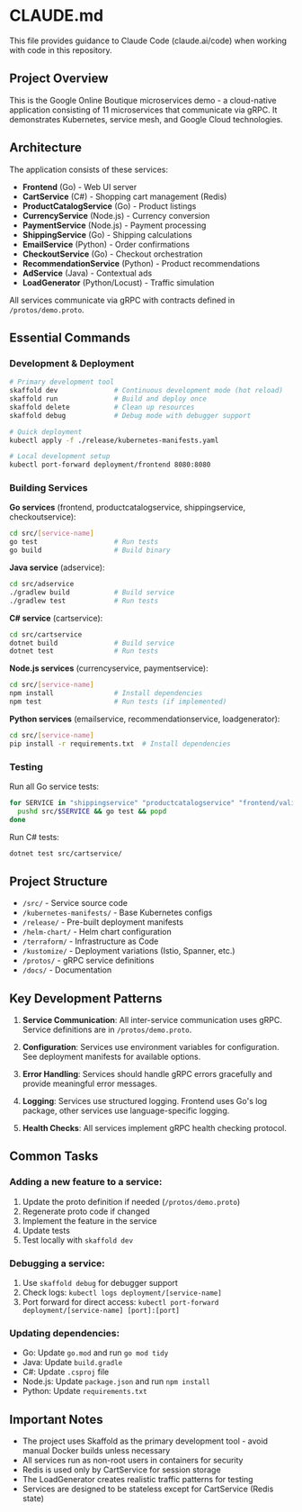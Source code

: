 # CLAUDE.md

This file provides guidance to Claude Code (claude.ai/code) when working with code in this repository.

## Project Overview

This is the Google Online Boutique microservices demo - a cloud-native application consisting of 11 microservices that communicate via gRPC. It demonstrates Kubernetes, service mesh, and Google Cloud technologies.

## Architecture

The application consists of these services:
- **Frontend** (Go) - Web UI server
- **CartService** (C#) - Shopping cart management (Redis)
- **ProductCatalogService** (Go) - Product listings
- **CurrencyService** (Node.js) - Currency conversion
- **PaymentService** (Node.js) - Payment processing
- **ShippingService** (Go) - Shipping calculations
- **EmailService** (Python) - Order confirmations
- **CheckoutService** (Go) - Checkout orchestration
- **RecommendationService** (Python) - Product recommendations
- **AdService** (Java) - Contextual ads
- **LoadGenerator** (Python/Locust) - Traffic simulation

All services communicate via gRPC with contracts defined in `/protos/demo.proto`.

## Essential Commands

### Development & Deployment
```bash
# Primary development tool
skaffold dev              # Continuous development mode (hot reload)
skaffold run              # Build and deploy once
skaffold delete           # Clean up resources
skaffold debug            # Debug mode with debugger support

# Quick deployment
kubectl apply -f ./release/kubernetes-manifests.yaml

# Local development setup
kubectl port-forward deployment/frontend 8080:8080
```

### Building Services

**Go services** (frontend, productcatalogservice, shippingservice, checkoutservice):
```bash
cd src/[service-name]
go test                   # Run tests
go build                  # Build binary
```

**Java service** (adservice):
```bash
cd src/adservice
./gradlew build           # Build service
./gradlew test            # Run tests
```

**C# service** (cartservice):
```bash
cd src/cartservice
dotnet build              # Build service
dotnet test               # Run tests
```

**Node.js services** (currencyservice, paymentservice):
```bash
cd src/[service-name]
npm install               # Install dependencies
npm test                  # Run tests (if implemented)
```

**Python services** (emailservice, recommendationservice, loadgenerator):
```bash
cd src/[service-name]
pip install -r requirements.txt  # Install dependencies
```

### Testing

Run all Go service tests:
```bash
for SERVICE in "shippingservice" "productcatalogservice" "frontend/validator"; do
  pushd src/$SERVICE && go test && popd
done
```

Run C# tests:
```bash
dotnet test src/cartservice/
```

## Project Structure

- `/src/` - Service source code
- `/kubernetes-manifests/` - Base Kubernetes configs
- `/release/` - Pre-built deployment manifests
- `/helm-chart/` - Helm chart configuration
- `/terraform/` - Infrastructure as Code
- `/kustomize/` - Deployment variations (Istio, Spanner, etc.)
- `/protos/` - gRPC service definitions
- `/docs/` - Documentation

## Key Development Patterns

1. **Service Communication**: All inter-service communication uses gRPC. Service definitions are in `/protos/demo.proto`.

2. **Configuration**: Services use environment variables for configuration. See deployment manifests for available options.

3. **Error Handling**: Services should handle gRPC errors gracefully and provide meaningful error messages.

4. **Logging**: Services use structured logging. Frontend uses Go's log package, other services use language-specific logging.

5. **Health Checks**: All services implement gRPC health checking protocol.

## Common Tasks

### Adding a new feature to a service:
1. Update the proto definition if needed (`/protos/demo.proto`)
2. Regenerate proto code if changed
3. Implement the feature in the service
4. Update tests
5. Test locally with `skaffold dev`

### Debugging a service:
1. Use `skaffold debug` for debugger support
2. Check logs: `kubectl logs deployment/[service-name]`
3. Port forward for direct access: `kubectl port-forward deployment/[service-name] [port]:[port]`

### Updating dependencies:
- Go: Update `go.mod` and run `go mod tidy`
- Java: Update `build.gradle`
- C#: Update `.csproj` file
- Node.js: Update `package.json` and run `npm install`
- Python: Update `requirements.txt`

## Important Notes

- The project uses Skaffold as the primary development tool - avoid manual Docker builds unless necessary
- All services run as non-root users in containers for security
- Redis is used only by CartService for session storage
- The LoadGenerator creates realistic traffic patterns for testing
- Services are designed to be stateless except for CartService (Redis state)